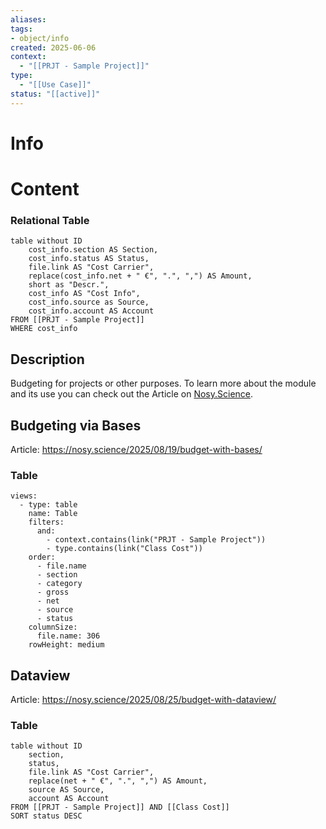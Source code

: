 ```yaml
---
aliases:
tags:
- object/info
created: 2025-06-06
context:
  - "[[PRJT - Sample Project]]"
type:
  - "[[Use Case]]"
status: "[[active]]"
---
```

# Info
# Content

### Relational Table
```dataview
table without ID
	cost_info.section AS Section,
	cost_info.status AS Status,
	file.link AS "Cost Carrier",
	replace(cost_info.net + " €", ".", ",") AS Amount,
	short as "Descr.",
	cost_info AS "Cost Info",
	cost_info.source as Source,
	cost_info.account AS Account
FROM [[PRJT - Sample Project]]
WHERE cost_info
```

## Description
Budgeting for projects or other purposes. 
To learn more about the module and its use you can check out the Article on [Nosy.Science](https://nosy.science/).



## Budgeting via Bases

Article: https://nosy.science/2025/08/19/budget-with-bases/

### Table
```base
views:
  - type: table
    name: Table
    filters:
      and:
        - context.contains(link("PRJT - Sample Project"))
        - type.contains(link("Class Cost"))
    order:
      - file.name
      - section
      - category
      - gross
      - net
      - source
      - status
    columnSize:
      file.name: 306
    rowHeight: medium

```


## Dataview

Article: https://nosy.science/2025/08/25/budget-with-dataview/


### Table
```dataview
table without ID
	section,
	status,
	file.link AS "Cost Carrier",
	replace(net + " €", ".", ",") AS Amount,
	source AS Source,
	account AS Account
FROM [[PRJT - Sample Project]] AND [[Class Cost]]
SORT status DESC
```


